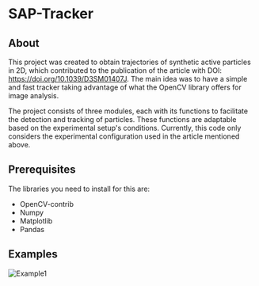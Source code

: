 # SAP-Tracker

## About <a name = "about"></a>
This project was created to obtain trajectories of synthetic active particles in 2D, which contributed to the publication of the article with DOI: https://doi.org/10.1039/D3SM01407J. The main idea was to have a simple and fast tracker taking advantage of what the OpenCV library offers for image analysis.

The project consists of three modules, each with its functions to facilitate the detection and tracking of particles. These functions are adaptable based on the experimental setup's conditions. Currently, this code only considers the experimental configuration used in the article mentioned above.

## Prerequisites
The libraries you need to install for this are:
- OpenCV-contrib
- Numpy
- Matplotlib
- Pandas

## Examples
![Example1](https://github.com/user-attachments/assets/02d2e87e-b920-4093-b725-f9e3e60e795e)

